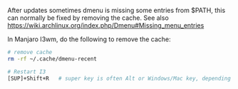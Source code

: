 After updates sometimes dmenu is missing some entries from $PATH, this can normally be fixed by removing the cache.
See also https://wiki.archlinux.org/index.php/Dmenu#Missing_menu_entries

In Manjaro I3wm, do the following to remove the cache:

```bash
# remove cache
rm -rf ~/.cache/dmenu-recent

# Restart I3
[SUP]+Shift+R   # super key is often Alt or Windows/Mac key, depending on your configuration of I3wm
```

